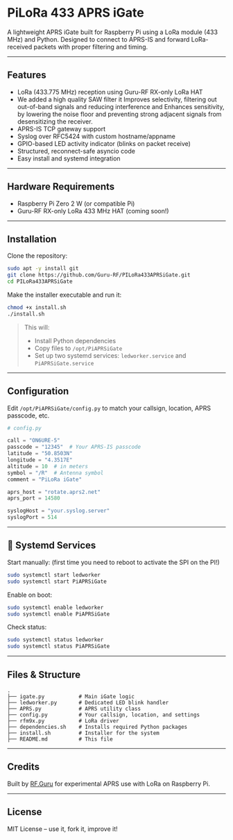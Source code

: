 # PiLoRa 433 APRS iGate

A lightweight APRS iGate built for Raspberry Pi using a LoRa module (433 MHz) and Python. Designed to connect to APRS-IS and forward LoRa-received packets with proper filtering and timing. 

---

##  Features

- LoRa (433.775 MHz) reception using Guru-RF RX-only LoRa HAT
- We added a high quality SAW filter it Improves selectivity, filtering out out-of-band signals and reducing interference and Enhances sensitivity, by lowering the noise floor and preventing strong adjacent signals from desensitizing the receiver.
- APRS-IS TCP gateway support
- Syslog over RFC5424 with custom hostname/appname
- GPIO-based LED activity indicator (blinks on packet receive)
- Structured, reconnect-safe asyncio code
- Easy install and systemd integration

---

## Hardware Requirements

- Raspberry Pi Zero 2 W (or compatible Pi)
- Guru-RF RX-only LoRa 433 MHz HAT (coming soon!)

---

## Installation

Clone the repository:

```bash
sudo apt -y install git
git clone https://github.com/Guru-RF/PILoRa433APRSiGate.git
cd PILoRa433APRSiGate
```

Make the installer executable and run it:

```bash
chmod +x install.sh
./install.sh
```

> This will:
> - Install Python dependencies
> - Copy files to `/opt/PiAPRSiGate`
> - Set up two systemd services: `ledworker.service` and `PiAPRSiGate.service`

---

## Configuration

Edit `/opt/PiAPRSiGate/config.py` to match your callsign, location, APRS passcode, etc.

```python
# config.py

call = "ON6URE-5"
passcode = "12345"  # Your APRS-IS passcode
latitude = "50.8503N"
longitude = "4.3517E"
altitude = 10  # in meters
symbol = "/R"  # Antenna symbol
comment = "PiLoRa iGate"

aprs_host = "rotate.aprs2.net"
aprs_port = 14580

syslogHost = "your.syslog.server"
syslogPort = 514
```

---

## 🔌 Systemd Services

Start manually: (first time you need to reboot to activate the SPI on the PI!)

```bash
sudo systemctl start ledworker
sudo systemctl start PiAPRSiGate
```

Enable on boot:

```bash
sudo systemctl enable ledworker
sudo systemctl enable PiAPRSiGate
```

Check status:

```bash
sudo systemctl status ledworker
sudo systemctl status PiAPRSiGate
```

---

## Files & Structure

```
.
├── igate.py           # Main iGate logic 
├── ledworker.py       # Dedicated LED blink handler
├── APRS.py            # APRS utility class
├── config.py          # Your callsign, location, and settings
├── rfm9x.py           # LoRa driver 
├── dependencies.sh    # Installs required Python packages
├── install.sh         # Installer for the system
├── README.md          # This file
```

---

## Credits

Built by [RF.Guru](https://rf.guru) for experimental APRS use with LoRa on Raspberry Pi.

---

## License

MIT License – use it, fork it, improve it!

